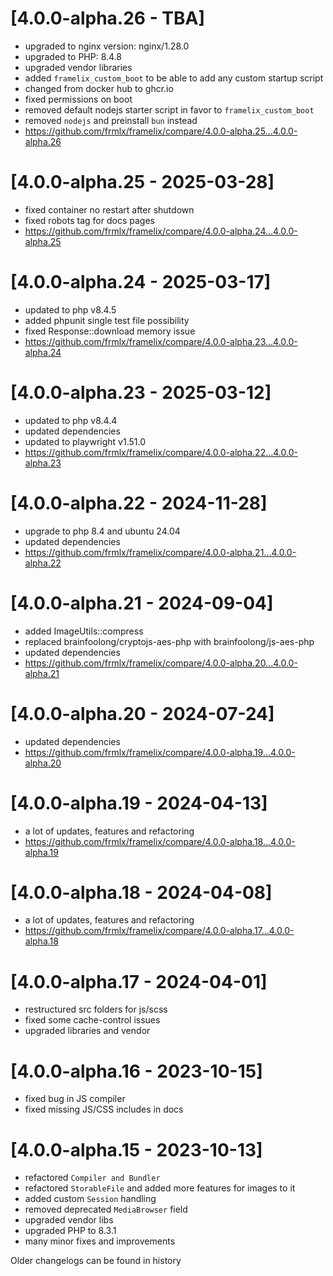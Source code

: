 # [4.0.0-alpha.26 - TBA]

* upgraded to nginx version: nginx/1.28.0
* upgraded to PHP: 8.4.8
* upgraded vendor libraries
* added `framelix_custom_boot` to be able to add any custom startup script
* changed from docker hub to ghcr.io
* fixed permissions on boot
* removed default nodejs starter script in favor to `framelix_custom_boot`
* removed `nodejs` and preinstall `bun` instead
* https://github.com/frmlx/framelix/compare/4.0.0-alpha.25...4.0.0-alpha.26


# [4.0.0-alpha.25 - 2025-03-28]

* fixed container no restart after shutdown
* fixed robots tag for docs pages
* https://github.com/frmlx/framelix/compare/4.0.0-alpha.24...4.0.0-alpha.25


# [4.0.0-alpha.24 - 2025-03-17]

* updated to php v8.4.5
* added phpunit single test file possibility
* fixed Response::download memory issue
* https://github.com/frmlx/framelix/compare/4.0.0-alpha.23...4.0.0-alpha.24


# [4.0.0-alpha.23 - 2025-03-12]

* updated to php v8.4.4
* updated dependencies
* updated to playwright v1.51.0
* https://github.com/frmlx/framelix/compare/4.0.0-alpha.22...4.0.0-alpha.23


# [4.0.0-alpha.22 - 2024-11-28]

* upgrade to php 8.4 and ubuntu 24.04
* updated dependencies
* https://github.com/frmlx/framelix/compare/4.0.0-alpha.21...4.0.0-alpha.22

# [4.0.0-alpha.21 - 2024-09-04]

* added ImageUtils::compress
* replaced brainfoolong/cryptojs-aes-php with brainfoolong/js-aes-php
* updated dependencies
* https://github.com/frmlx/framelix/compare/4.0.0-alpha.20...4.0.0-alpha.21

# [4.0.0-alpha.20 - 2024-07-24]

* updated dependencies
* https://github.com/frmlx/framelix/compare/4.0.0-alpha.19...4.0.0-alpha.20

# [4.0.0-alpha.19 - 2024-04-13]

* a lot of updates, features and refactoring
* https://github.com/frmlx/framelix/compare/4.0.0-alpha.18...4.0.0-alpha.19

# [4.0.0-alpha.18 - 2024-04-08]

* a lot of updates, features and refactoring
* https://github.com/frmlx/framelix/compare/4.0.0-alpha.17...4.0.0-alpha.18

# [4.0.0-alpha.17 - 2024-04-01]

* restructured src folders for js/scss
* fixed some cache-control issues
* upgraded libraries and vendor

# [4.0.0-alpha.16 - 2023-10-15]

* fixed bug in JS compiler
* fixed missing JS/CSS includes in docs

# [4.0.0-alpha.15 - 2023-10-13]

* refactored `Compiler and Bundler`
* refactored `StorableFile` and added more features for images to it
* added custom `Session` handling
* removed deprecated `MediaBrowser` field
* upgraded vendor libs
* upgraded PHP to 8.3.1
* many minor fixes and improvements


Older changelogs can be found in history